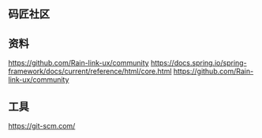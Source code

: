 ## 码匠社区

## 资料
https://github.com/Rain-link-ux/community
https://docs.spring.io/spring-framework/docs/current/reference/html/core.html
https://github.com/Rain-link-ux/community

## 工具
https://git-scm.com/

